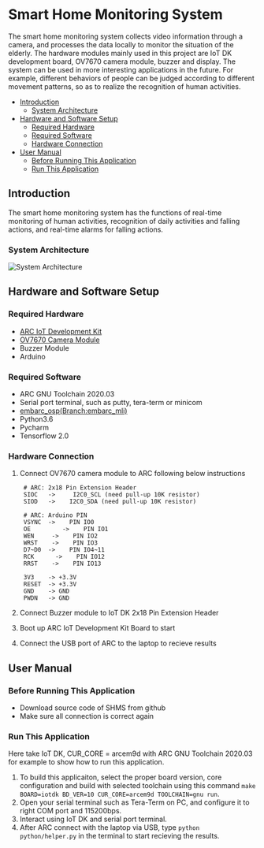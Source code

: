 # Smart Home Monitoring System

The smart home monitoring system collects video information through a camera, and processes the data locally to monitor the situation of the elderly. The hardware modules mainly used in this project are IoT DK development board, OV7670 camera module, buzzer and display. The system can be used in more interesting applications in the future. For example, different behaviors of people can be judged according to different movement patterns, so as to realize the recognition of human activities.

* [Introduction](#introduction)
	* [System Architecture](#system-architecture)
* [Hardware and Software Setup](#hardware-and-software-setup)
	* [Required Hardware](#required-hardware)
	* [Required Software](#required-software)
	* [Hardware Connection](#hardware-connection)
* [User Manual](#user-manual)
	* [Before Running This Application](#before-running-this-application)
	* [Run This Application](#run-this-application)

## Introduction
The smart home monitoring system has the functions of real-time monitoring of human activities, recognition of daily activities and falling actions, and real-time alarms for falling actions.


### System Architecture
![][4]

## Hardware and Software Setup
### Required Hardware
- [ARC IoT Development Kit][1]
- [OV7670 Camera Module][2]
- Buzzer Module
- Arduino

### Required Software
- ARC GNU Toolchain 2020.03
- Serial port terminal, such as putty, tera-term or minicom
- [embarc_osp(Branch:embarc_mli)][3]
- Python3.6
- Pycharm
- Tensorflow 2.0

### Hardware Connection
1. Connect OV7670 camera module to ARC following below instructions

        # ARC: 2x18 Pin Extension Header
        SIOC   ->     I2C0_SCL (need pull-up 10K resistor)
        SIOD   ->    I2C0_SDA (need pull-up 10K resistor)

        # ARC: Arduino PIN
        VSYNC  ->    PIN IO0
        OE         ->    PIN IO1
        WEN     ->    PIN IO2
        WRST    ->    PIN IO3
        D7~D0  ->    PIN IO4~11
        RCK      ->    PIN IO12
        RRST    ->    PIN IO13

        3V3    -> +3.3V
        RESET  -> +3.3V
        GND    -> GND
        PWDN   -> GND

2.  Connect Buzzer module to IoT DK 2x18 Pin Extension Header

3. Boot up ARC IoT Development Kit Board to start

4. Connect the USB port of ARC to the laptop to recieve  results

## User Manual
### Before Running This Application
* Download source code of SHMS from github
* Make sure all connection is correct again

### Run This Application
Here take IoT DK, CUR_CORE = arcem9d with ARC GNU Toolchain 2020.03 for example to show how to run this application.  
1. To build this applicaiton, select the proper board version, core configuration and build with selected toolchain using this command `make BOARD=iotdk BD_VER=10 CUR_CORE=arcem9d TOOLCHAIN=gnu run`.  
2. Open your serial terminal such as Tera-Term on PC, and configure it to right COM port and 115200bps.  
3. Interact using IoT DK and serial port terminal. 
4. After ARC connect with the laptop via USB, type `python python/helper.py` in the terminal to start recieving the results.

[1]: https://embarc.org/embarc_osp/doc/build/html/board/iotdk.html "ARC IoT Development Kit"
[2]: https://www.voti.nl/docs/OV7670.pdf "OV7670 Camera Module"
[3]: https://github.com/foss-for-synopsys-dwc-arc-processors/embarc_osp.git "embarc_osp(Branch:embarc_mli)"
[4]: ./doc/system.png "System Architecture"
